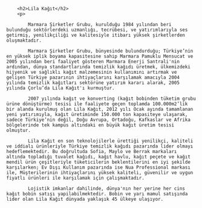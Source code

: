 
        <h2>Lila Kağıt</h2>
        <p>
             
            Marmara Şirketler Grubu, kurulduğu 1984 yılından beri bulunduğu sektörlerdeki uzmanlığı, tecrübesi, ve yatırımlarıyla ses getirmiş, yenilikçiliği ve kalitesiyle itibarı yüksek şirketlerden oluşmaktadır.

            Marmara Şirketler Grubu, bünyesinde bulundurduğu; Türkiye’nin en yüksek iplik boyama kapasitesine sahip Marmara Pamuklu Mensucat ve 2005 yılından beri faaliyet gösteren Marmara Enerji Santrali'nin ardından, dünya standartlarında temizlik kağıdı üretmek, ülkemizdeki hijyenik ve sağlıklı kağıt malzemesinin kullanımını artırmak ve gelişen Türkiye pazarının ihtiyaçlarını karşılamak amacıyla 2004 yılında temizlik kağıtları sektörüne yatırım kararı alarak, 2005 yılında Çorlu’da Lila Kağıt'ı kurmuştur.

            2007 yılında kağıt ve konverting (kağıt bobinden tüketim grubu ürüne dönüştürme) tesisi ile faaliyete geçen toplamda 100.000m2’lik bir alanda kurulmuş olan Lila Kağıt, 2012 yılı Ocak ayında tamamlanan yeni yatırımıyla, kağıt üretiminde 150.000 ton kapasiteye ulaşarak, sadece Türkiye’nin değil, Doğu Avrupa, Ortadoğu, Kafkaslar ve Afrika bölgelerinde tek kampüs altındaki en büyük kağıt üretim tesisi olmuştur.

            Lila Kağıt en son teknolojilerle ürettiği yenilikçi, kaliteli ve iddialı ürünleriyle Türkiye temizlik kağıdı pazarında lider olmayı hedeflemektedir. Bu doğrultuda Sofia, Maylo ve Berrak markaları altında topladığı tuvalet kağıdı, kağıt havlu, kağıt peçete ve kağıt mendil ürün çeşitleriyle tüketicilerin beklentilerini en iyi şekilde karşılarken; Ev Dışı Kullanım pazarında ise Nua Professional markası ile, Müşterilerinin ihtiyaçlarını yüksek kaliteli, güvenilir ve uygun fiyatlı ürünleri ile karşılamak için çalışmaktadır.

            Lojistik imkanlar dahilinde, dünya'nın her yerine her cins kağıt bobin satışı yapilabilmektedir. Bobin ve yarı mamul satışında lider olan Lila Kağıt dünyada yaklaşık 45 ülkeye ulaşıyor.
</p>


